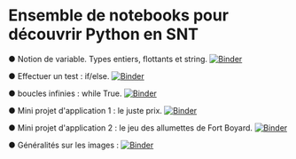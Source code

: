 # Ensemble de notebooks pour découvrir Python en SNT
● Notion de variable. Types entiers, flottants et string.
[![Binder](https://mybinder.org/badge_logo.svg)](https://mybinder.org/v2/gh/fontainedeseaux/SNT/HEAD?urlpath=%2Fnotebooks%2Fles_variables%2Fvariables_affectations.ipynb)


● Effectuer un test : if/else.
[![Binder](https://mybinder.org/badge_logo.svg)](https://mybinder.org/v2/gh/fontainedeseaux/SNT/HEAD?urlpath=%2Fnotebooks%2Fif_else%2Fif_else.ipynb)


● boucles infinies : while True.
[![Binder](https://mybinder.org/badge_logo.svg)](https://mybinder.org/v2/gh/fontainedeseaux/SNT/HEAD?urlpath=%2Fnotebooks%2Fboucles_infinies%2Fboucles_infinies.ipynb)

● Mini projet d'application 1 : le juste prix.
[![Binder](https://mybinder.org/badge_logo.svg)](https://mybinder.org/v2/gh/fontainedeseaux/SNT/HEAD?urlpath=%2Fnotebooks%2Fprojet_juste_prix%2Fjuste_prix.ipynb)

● Mini projet d'application 2 : le jeu des allumettes de Fort Boyard.
[![Binder](https://mybinder.org/badge_logo.svg)](https://mybinder.org/v2/gh/fontainedeseaux/SNT/HEAD?urlpath=%2Fnotebooks%2Fprojet_fort_boyard%2Fprojet_fort_boyard.ipynb)

● Généralités sur les images : 
[![Binder](https://mybinder.org/badge_logo.svg)](https://mybinder.org/v2/gh/fontainedeseaux/SNT/HEAD?urlpath=%2Fnotebooks%2Fgeneralites_images%2Fles_images.ipynb)
